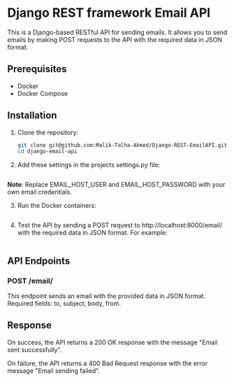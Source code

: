 # Django REST framework Email API

This is a Django-based RESTful API for sending emails. It allows you to send emails by making POST requests to the API with the required data in JSON format.

## Prerequisites

* Docker
* Docker Compose

## Installation

1. Clone the repository:

    ```bash
    git clone git@github.com:Malik-Talha-Ahmed/Django-REST-EmailAPI.git
    cd django-email-api
    ```


2. Add these settings in the projects settings.py file:

    ```bash

    ```
**Note**: Replace EMAIL_HOST_USER and EMAIL_HOST_PASSWORD with your own email credentials.

3. Run the Docker containers:

    ```bash

    ```

4. Test the API by sending a POST request to http://localhost:8000/email/ with the required data in JSON format. For example:

    ```bash

    ```
<!-- 
2. Create a virtual environment and activate it:

    ```bash
    python3 -m venv env
    source env/bin/activate
    ```

3. Install the required packages:

    ```bash

    ``` -->
    
<!-- 
7. You can now send a POST request to the /email/ endpoint with the email details in JSON format:

    ```bash

    ``` -->




## API Endpoints

### POST /email/
This endpoint sends an email with the provided data in JSON format. Required fields: to, subject, body, from.

## Response

On success, the API returns a 200 OK response with the message "Email sent successfully".

On failure, the API returns a 400 Bad Request response with the error message "Email sending failed".

